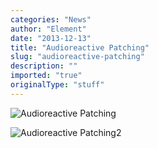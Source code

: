 ```yaml
---
categories: "News"
author: "Element"
date: "2013-12-13"
title: "Audioreactive Patching"
slug: "audioreactive-patching"
description: ""
imported: "true"
originalType: "stuff"
---
```



![Audioreactive Patching](StarMayhem1.jpg) 

![Audioreactive Patching2](StarMayhem.jpg) 



